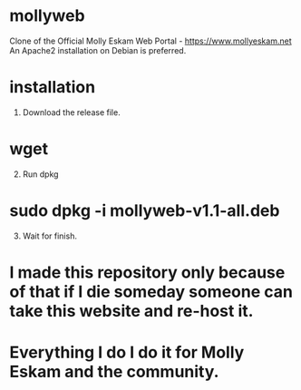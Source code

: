# mollyweb
Clone of the Official Molly Eskam Web Portal - https://www.mollyeskam.net
An Apache2 installation on Debian is preferred.

# installation
1. Download the release file.
# wget
2. Run dpkg
# sudo dpkg -i mollyweb-v1.1-all.deb
3. Wait for finish.

# I made this repository only because of that if I die someday someone can take this website and re-host it.
# Everything I do I do it for Molly Eskam and the community.
